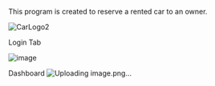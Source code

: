 This program is created to reserve a rented car to an owner.

![CarLogo2](https://github.com/WenDEVLIFE/Car-Rental-Reservation-System/assets/117834496/a7cc5e17-9ed4-421e-9126-9ae5e802dbd0)

Login Tab

![image](https://github.com/WenDEVLIFE/Car-Rental-Reservation-System/assets/117834496/1fbd9c1c-1fcc-4db0-bffb-9050e33bbd0a)

Dashboard
![Uploading image.png…]()



